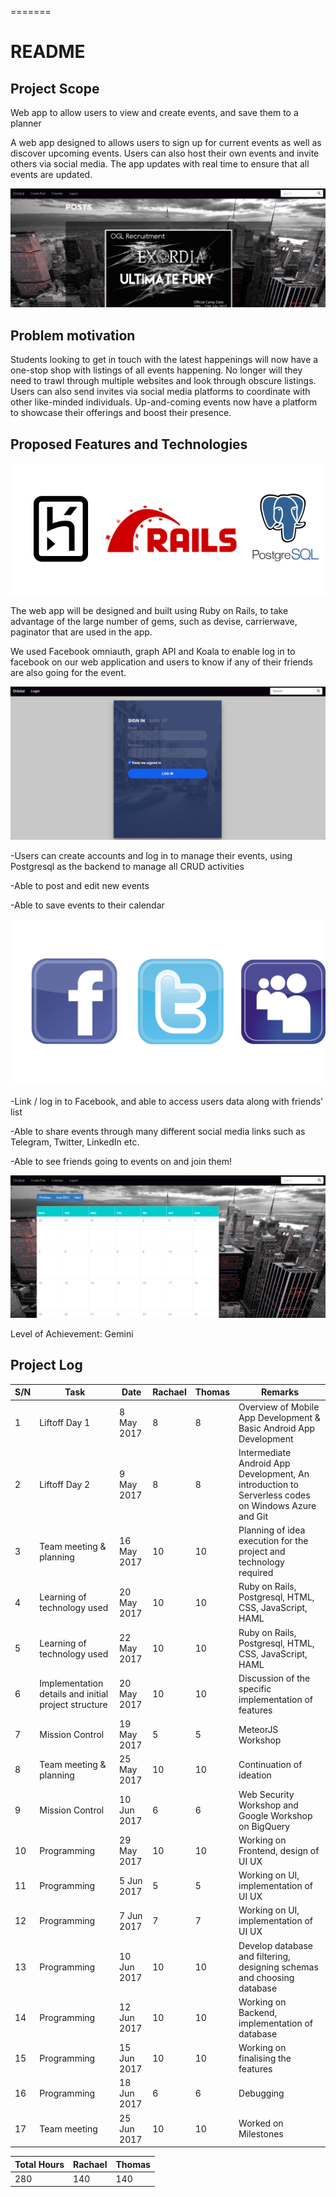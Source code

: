 =======
# README

## Project Scope
Web app to allow users to view and create events, and save them to a planner

A web app designed to allows users to sign up for current events as well as discover upcoming events. Users can also host their own events and invite others via social media. The app updates with real time to ensure that all events are updated.

![homepage.png](assets/homepage.png)

## Problem motivation
Students looking to get in touch with the latest happenings will now have a one-stop shop with listings of all events happening. No longer will they need to trawl through multiple websites and look through obscure listings. Users can also send invites via social media platforms to coordinate with other like-minded individuals. Up-and-coming events now have a platform to showcase their offerings and boost their presence.

## Proposed Features and Technologies 
![stack.PNG](assets/stack.PNG)

The web app will be designed and built using Ruby on Rails, to take advantage of the large number of gems, such as devise, carrierwave, paginator that are used in the app.

We used Facebook omniauth, graph API and Koala to enable log in to facebook on our web application and users to know if any of their friends are also going for the event.

![login.PNG](assets/login.PNG)

-Users can create accounts and log in to manage their events, using Postgresql as the backend to manage all CRUD activities

-Able to post and edit new events

-Able to save events to their calendar

![social-media.png](assets/social-media.png)

-Link / log in to Facebook, and able to access users data along with friends' list

-Able to share events through many different social media links such as Telegram, Twitter, LinkedIn etc.

-Able to see friends going to events on and join them!

![calendar.PNG](assets/calendar.PNG)

Level of Achievement: Gemini

## Project Log

| S/N | Task | Date | Rachael | Thomas | Remarks |
| --- | --- | --- | --- | --- | --- |
| 1 | Liftoff Day 1 | 8 May 2017 | 8 | 8 | Overview of Mobile App Development & Basic Android App Development |
| 2 | Liftoff Day 2 | 9 May 2017 | 8 | 8 | Intermediate Android App Development, An introduction to Serverless codes on Windows Azure and Git |
| 3 | Team meeting & planning | 16 May 2017 | 10 | 10 | Planning of idea execution for the project and technology required |
| 4 | Learning of technology used | 20 May 2017 | 10 | 10 | Ruby on Rails, Postgresql, HTML, CSS, JavaScript, HAML |
| 5 | Learning of technology used | 22 May 2017 | 10 | 10 | Ruby on Rails, Postgresql, HTML, CSS, JavaScript, HAML |
| 6 | Implementation details and initial project structure | 20 May 2017 | 10 | 10 | Discussion of the specific implementation of features |
| 7 | Mission Control | 19 May 2017 | 5 | 5 | MeteorJS Workshop |
| 8 | Team meeting & planning | 25 May 2017 | 10 | 10 | Continuation of ideation |
| 9 | Mission Control | 10 Jun 2017 | 6 | 6 | Web Security Workshop and Google Workshop on BigQuery |
| 10 | Programming | 29 May 2017 | 10 | 10 | Working on Frontend, design of UI UX |
| 11 | Programming | 5 Jun 2017 | 5 | 5 | Working on UI, implementation of UI UX |
| 12 | Programming | 7 Jun 2017 | 7 | 7 | Working on UI, implementation of UI UX |
| 13 | Programming | 10 Jun 2017 | 10 | 10 | Develop database and filtering, designing schemas and choosing database |
| 14 | Programming | 12 Jun 2017 | 10 | 10 | Working on Backend, implementation of database |
| 15 | Programming | 15 Jun 2017 | 10 | 10 | Working on finalising the features |
| 16 | Programming | 18 Jun 2017 | 6 | 6 | Debugging |
| 17 | Team meeting | 25 Jun 2017 | 10 | 10 | Worked on Milestones |


| Total Hours | Rachael | Thomas |
| --- | --- | --- |
| 280 | 140 | 140 |
